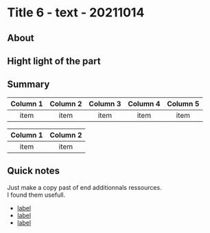 Title 6 - text - 20211014
================


About
------------


Hight light of the part
--


Summary
--

Column 1 | Column 2 | Column 3 | Column 4 | Column 5 |
| :---: | :---: | :---: | :---: | :---:
| item | item | item | item | item | 


Column 1 | Column 2 |
| :---: | :---: 
| item | item |



Quick notes
--
Just make a copy past of end additionnals ressources.\
I found them usefull.

* [label](https:// "Label")
* [label](https:// "Label")
* [label](https:// "Label")

